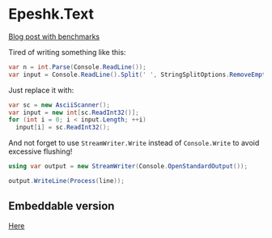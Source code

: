 # Epeshk.Text

[Blog post with benchmarks](https://dnblog.github.io/plain-text-io-lib/)

Tired of writing something like this:
```csharp
var n = int.Parse(Console.ReadLine());
var input = Console.ReadLine().Split(' ', StringSplitOptions.RemoveEmptyEntries).Select(int.Parse).ToArray();
```

Just replace it with:
```csharp
var sc = new AsciiScanner();
var input = new int[sc.ReadInt32()];
for (int i = 0; i < input.Length; ++i)
  input[i] = sc.ReadInt32();
```

And not forget to use `StreamWriter.Write` instead of `Console.Write` to avoid excessive flushing!

```csharp
using var output = new StreamWriter(Console.OpenStandardOutput());

output.WriteLine(Process(line));
```

## Embeddable version

[Here](https://github.com/epeshk/epeshk.text/blob/master/Epeshk.Text.Reduced/AsciiScanner.cs)
